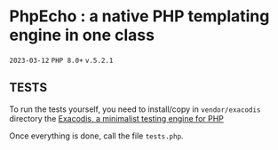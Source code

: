 # PhpEcho : a native PHP templating engine in one class 

`2023-03-12` `PHP 8.0+` `v.5.2.1`

## TESTS

To run the tests yourself, you need to install/copy in `vendor/exacodis` 
directory the [Exacodis, a minimalist testing engine for PHP](https://github.com/rawsrc/exacodis)


Once everything is done, call the file `tests.php`.
